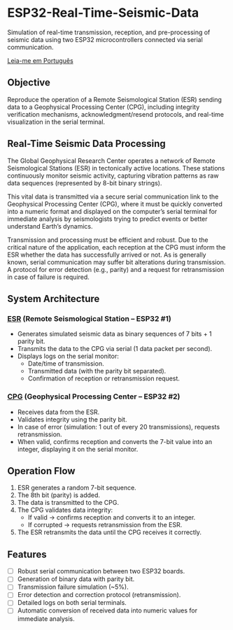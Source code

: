 # ESP32-Real-Time-Seismic-Data
Simulation of real-time transmission, reception, and pre-processing of seismic data using two ESP32 microcontrollers connected via serial communication.

[Leia-me em Português](LEIAME.md)

## Objective
Reproduce the operation of a Remote Seismological Station (ESR) sending data to a Geophysical Processing Center (CPG), including integrity verification mechanisms, acknowledgment/resend protocols, and real-time visualization in the serial terminal.

## Real-Time Seismic Data Processing
The Global Geophysical Research Center operates a network of Remote Seismological Stations (ESR) in tectonically active locations. These stations continuously monitor seismic activity, capturing vibration patterns as raw data sequences (represented by 8-bit binary strings).

This vital data is transmitted via a secure serial communication link to the Geophysical Processing Center (CPG), where it must be quickly converted into a numeric format and displayed on the computer’s serial terminal for immediate analysis by seismologists trying to predict events or better understand Earth’s dynamics.

Transmission and processing must be efficient and robust. Due to the critical nature of the application, each reception at the CPG must inform the ESR whether the data has successfully arrived or not. As is generally known, serial communication may suffer bit alterations during transmission. A protocol for error detection (e.g., parity) and a request for retransmission in case of failure is required.

## System Architecture
### [ESR](./esr/src/main.cpp) (Remote Seismological Station – ESP32 #1)
- Generates simulated seismic data as binary sequences of 7 bits + 1 parity bit.
- Transmits the data to the CPG via serial (1 data packet per second).
- Displays logs on the serial monitor:
  - Date/time of transmission.
  - Transmitted data (with the parity bit separated).
  - Confirmation of reception or retransmission request.

### [CPG](./cpg/src/main.cpp) (Geophysical Processing Center – ESP32 #2)
- Receives data from the ESR.
- Validates integrity using the parity bit.
- In case of error (simulation: 1 out of every 20 transmissions), requests retransmission.
- When valid, confirms reception and converts the 7-bit value into an integer, displaying it on the serial monitor.

## Operation Flow
1. ESR generates a random 7-bit sequence.
2. The 8th bit (parity) is added.
3. The data is transmitted to the CPG.
4. The CPG validates data integrity:
   - If valid → confirms reception and converts it to an integer.
   - If corrupted → requests retransmission from the ESR.
5. The ESR retransmits the data until the CPG receives it correctly.

## Features
- [ ] Robust serial communication between two ESP32 boards.
- [ ] Generation of binary data with parity bit.
- [ ] Transmission failure simulation (~5%).
- [ ] Error detection and correction protocol (retransmission).
- [ ] Detailed logs on both serial terminals.
- [ ] Automatic conversion of received data into numeric values for immediate analysis.
